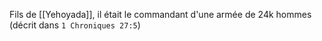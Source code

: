 Fils de [[Yehoyada]], il était le commandant d'une armée de 24k hommes (décrit dans `1 Chroniques 27:5`)
